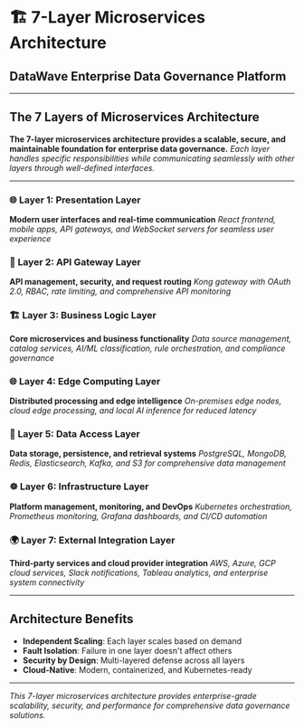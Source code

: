 # 🏗️ 7-Layer Microservices Architecture
## DataWave Enterprise Data Governance Platform

---

## **The 7 Layers of Microservices Architecture**

**The 7-layer microservices architecture provides a scalable, secure, and maintainable foundation for enterprise data governance.**
*Each layer handles specific responsibilities while communicating seamlessly with other layers through well-defined interfaces.*

---

### **🌐 Layer 1: Presentation Layer**
**Modern user interfaces and real-time communication**
*React frontend, mobile apps, API gateways, and WebSocket servers for seamless user experience*

### **🚪 Layer 2: API Gateway Layer**
**API management, security, and request routing**
*Kong gateway with OAuth 2.0, RBAC, rate limiting, and comprehensive API monitoring*

### **🏗️ Layer 3: Business Logic Layer**
**Core microservices and business functionality**
*Data source management, catalog services, AI/ML classification, rule orchestration, and compliance governance*

### **🌐 Layer 4: Edge Computing Layer**
**Distributed processing and edge intelligence**
*On-premises edge nodes, cloud edge processing, and local AI inference for reduced latency*

### **💾 Layer 5: Data Access Layer**
**Data storage, persistence, and retrieval systems**
*PostgreSQL, MongoDB, Redis, Elasticsearch, Kafka, and S3 for comprehensive data management*

### **☸️ Layer 6: Infrastructure Layer**
**Platform management, monitoring, and DevOps**
*Kubernetes orchestration, Prometheus monitoring, Grafana dashboards, and CI/CD automation*

### **🌍 Layer 7: External Integration Layer**
**Third-party services and cloud provider integration**
*AWS, Azure, GCP cloud services, Slack notifications, Tableau analytics, and enterprise system connectivity*

---

## **Architecture Benefits**
- **Independent Scaling**: Each layer scales based on demand
- **Fault Isolation**: Failure in one layer doesn't affect others
- **Security by Design**: Multi-layered defense across all layers
- **Cloud-Native**: Modern, containerized, and Kubernetes-ready

---

*This 7-layer microservices architecture provides enterprise-grade scalability, security, and performance for comprehensive data governance solutions.*
